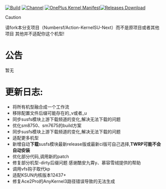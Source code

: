 [![Build](https://img.shields.io/badge/GitHub%20Actions-Build-181717?logo=github&logoColor=white&style=flat-square)](https://github.com/Numbersf/Action-KernelSU-Next/actions) [![Channel](https://img.shields.io/badge/Follow-Telegram-blue.svg?logo=telegram)](https://t.me/taichi91) [![OnePlus Kernel Manifest](https://img.shields.io/badge/OnePlus%20Kernel%20Manifest-EB0029?logo=oneplus&logoColor=white&style=flat-square)](https://github.com/OnePlusOSS/kernel_manifest)[![Releases Download](https://img.shields.io/badge/KernelSU%20Next-Releases-181717?logo=github&logoColor=white&style=flat-square)](https://github.com/Numbersf/Action-KernelSU-Next/releases)
 
> [!CAUTION]
> 
>请fork本分支项目（Numbersf/Action-KernelSU-Next）而不是原项目或者其他项目 其他并不适配你这个机型!
 
# 公告
暂无
#
# 更新日志:
- 将所有机型融合成一个工作流
- 移除配置文件后缀可能存在的_v或者_u
- 同步susfs模块上游下载频道的变化,解决无法下载的问题
- 优化sm8750、sm7675的build方案
- 同步susfs模块上游下载频道的变化,解决无法下载的问题
- 适配更多机型
- 新增自动**下载**susfs模块最新release版或最新ci版可自己选择,**TWRP可能不会自动安装**
- 优化部分代码,调用新的patch
- 修复部分机型-dirty后缀问题 感谢酷安九霄y、慕容雪绒提供的帮助
- 调用vfs钩子取代kp
- 适配KSUN内核版本12437+
- 修复Ace2Pro的AnyKernel3路径错误导致的无法生成


